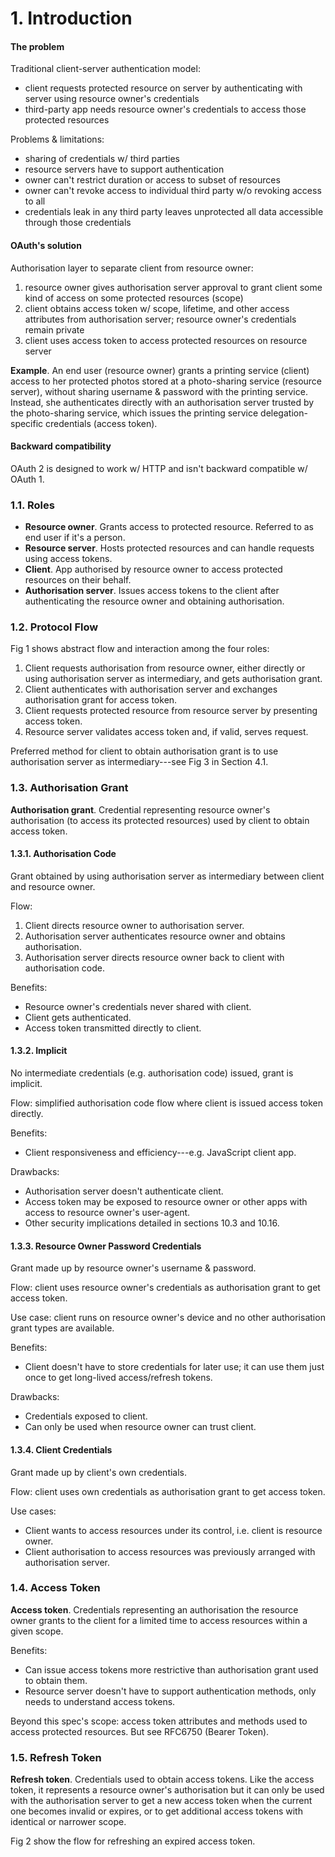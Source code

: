 # 1. Introduction

#### The problem
Traditional client-server authentication model:

* client requests protected resource on server by authenticating with
  server using resource owner's credentials
* third-party app needs resource owner's credentials to access those
  protected resources

Problems & limitations:

* sharing of credentials w/ third parties
* resource servers have to support authentication
* owner can't restrict duration or access to subset of resources 
* owner can't revoke access to individual third party w/o revoking
  access to all
* credentials leak in any third party leaves unprotected all data
  accessible through those credentials

#### OAuth's solution
Authorisation layer to separate client from resource owner:

1. resource owner gives authorisation server approval to grant client
   some kind of access on some protected resources (scope) 
2. client obtains access token w/ scope, lifetime, and other access
   attributes from authorisation server; resource owner's credentials
   remain private
3. client uses access token to access protected resources on resource
   server

**Example**. An end user (resource owner) grants a printing service (client)
access to her protected photos stored at a photo-sharing service (resource
server), without sharing username & password with the printing service.
Instead, she authenticates directly with an authorisation server trusted
by the photo-sharing service, which issues the printing service
delegation-specific credentials (access token).

#### Backward compatibility
OAuth 2 is designed to work w/ HTTP and isn't backward compatible w/
OAuth 1.


### 1.1. Roles

* **Resource owner**. Grants access to protected resource. Referred to
  as end user if it's a person.
* **Resource server**. Hosts protected resources and can handle requests
  using access tokens.
* **Client**. App authorised by resource owner to access protected resources
  on their behalf.
* **Authorisation server**. Issues access tokens to the client after
  authenticating the resource owner and obtaining authorisation.


### 1.2. Protocol Flow

Fig 1 shows abstract flow and interaction among the four roles:

1. Client requests authorisation from resource owner, either directly
   or using authorisation server as intermediary, and gets authorisation
   grant.
2. Client authenticates with authorisation server and exchanges authorisation
   grant for access token.
3. Client requests protected resource from resource server by presenting
   access token.
4. Resource server validates access token and, if valid, serves request.

Preferred method for client to obtain authorisation grant is to use
authorisation server as intermediary---see Fig 3 in Section 4.1.


### 1.3. Authorisation Grant

**Authorisation grant**. Credential representing resource owner's
authorisation (to access its protected resources) used by client to
obtain access token.

#### 1.3.1. Authorisation Code
Grant obtained by using authorisation server as intermediary between
client and resource owner.

Flow:

1. Client directs resource owner to authorisation server.
2. Authorisation server authenticates resource owner and obtains
   authorisation.
3. Authorisation server directs resource owner back to client with
   authorisation code.

Benefits:

* Resource owner's credentials never shared with client.
* Client gets authenticated.
* Access token transmitted directly to client.

#### 1.3.2. Implicit
No intermediate credentials (e.g. authorisation code) issued, grant is
implicit.

Flow: simplified authorisation code flow where client is issued access
token directly.

Benefits:

* Client responsiveness and efficiency---e.g. JavaScript client app.

Drawbacks:

* Authorisation server doesn't authenticate client.
* Access token may be exposed to resource owner or other apps with access
  to resource owner's user-agent.
* Other security implications detailed in sections 10.3 and 10.16.

#### 1.3.3. Resource Owner Password Credentials
Grant made up by resource owner's username & password.

Flow: client uses resource owner's credentials as authorisation grant
to get access token.

Use case: client runs on resource owner's device and no other authorisation
grant types are available.

Benefits:

* Client doesn't have to store credentials for later use; it can
use them just once to get long-lived access/refresh tokens.

Drawbacks:

* Credentials exposed to client.
* Can only be used when resource owner can trust client.

#### 1.3.4. Client Credentials
Grant made up by client's own credentials.

Flow: client uses own credentials as authorisation grant to get access
token.

Use cases:

* Client wants to access resources under its control, i.e. client is
  resource owner.
* Client authorisation to access resources was previously arranged with
  authorisation server.


### 1.4. Access Token

**Access token**. Credentials representing an authorisation the resource
owner grants to the client for a limited time to access resources within
a given scope.

Benefits:

* Can issue access tokens more restrictive than authorisation grant
  used to obtain them.
* Resource server doesn't have to support authentication methods,
  only needs to understand access tokens.

Beyond this spec's scope: access token attributes and methods used to
access protected resources. But see RFC6750 (Bearer Token).


### 1.5. Refresh Token

**Refresh token**. Credentials used to obtain access tokens. Like the
access token, it represents a resource owner's authorisation but it can
only be used with the authorisation server to get a new access token
when the current one becomes invalid or expires, or to get additional
access tokens with identical or narrower scope.

Fig 2 show the flow for refreshing an expired access token.


